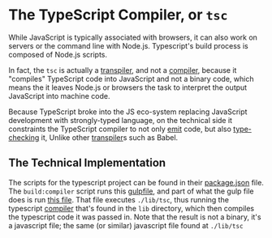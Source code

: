 # The TypeScript Compiler, or `tsc`

While JavaScript is typically associated with browsers, it can also work on servers or the command line with Node.js. Typescript's build process is composed of Node.js scripts.

In fact, the `tsc` is actually a [transpiler](../../foundations/transpiler.md), and not a [compiler](../../foundations/compiler.md), because it "compiles" TypeScript code into JavaScript and not a binary code, which means the it leaves Node.js or browsers the task to interpret the output JavaScript into machine code.

Because TypeScript broke into the JS eco-system replacing JavaScript development with strongly-typed language, on the technical side it constraints the TypeScript compiler to not only [emit](./emit.md) code, but also [type-checking](./type-checking.md) it, Unlike other [transpiler](../../foundations/transpiler.md)s such as Babel.

## The Technical Implementation

The scripts for the typescript project can be found in their [package.json](https://github.com/microsoft/TypeScript/blob/main/package.json) file. The `build:compiler` script runs this [gulpfile](https://github.com/microsoft/TypeScript/blob/main/Gulpfile.mjs), and part of what the gulp file does is run [this file](https://github.com/microsoft/TypeScript/blob/main/scripts/build/projects.mjs). That file executes `./lib/tsc`, thus running the typescript [compiler](../../foundations/transpiler.md) that's found in the `lib` directory, which then compiles the typescript code it was passed in. Note that the result is not a binary, it's a javascript file; the same (or similar) javascript file found at `./lib/tsc`
